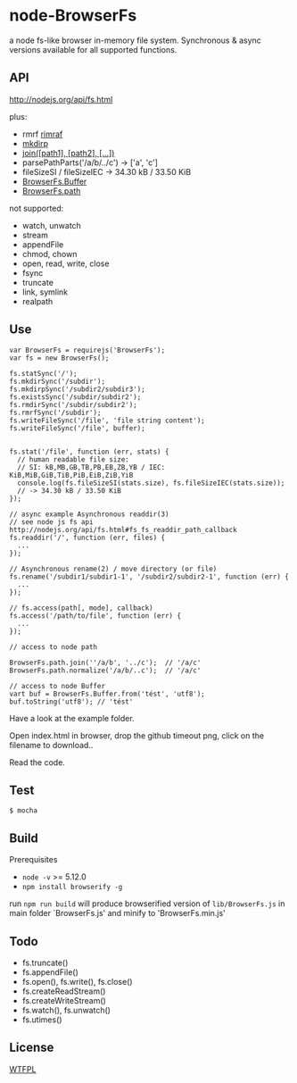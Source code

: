 node-BrowserFs
==============

a node fs-like browser in-memory file system. Synchronous & async versions available for all supported functions.

API
---

http://nodejs.org/api/fs.html

plus:
  * rmrf [rimraf](https://www.npmjs.org/package/rimraf)
  * [mkdirp](https://www.npmjs.org/package/mkdirp)
  * [join([path1], [path2], [...])](http://nodejs.org/api/path.html#path_path_join_path1_path2)
  * parsePathParts('/a/b/../c') -> ['a', 'c']
  * fileSizeSI / fileSizeIEC -> 34.30 kB / 33.50 KiB
  * [BrowserFs.Buffer](https://nodejs.org/docs/latest-v5.x/api/buffer.html)
  * [BrowserFs.path](https://nodejs.org/docs/latest-v5.x/api/path.html)

not supported:
  * watch, unwatch
  * stream
  * appendFile
  * chmod, chown
  * open, read, write, close
  * fsync
  * truncate
  * link, symlink
  * realpath


Use
---
```
var BrowserFs = requirejs('BrowserFs');
var fs = new BrowserFs();

fs.statSync('/');
fs.mkdirSync('/subdir');
fs.mkdirpSync('/subdir2/subdir3');
fs.existsSync('/subdir/subdir2');
fs.rmdirSync('/subdir/subdir2');
fs.rmrfSync('/subdir');
fs.writeFileSync('/file', 'file string content');
fs.writeFileSync('/file', buffer);


fs.stat('/file', function (err, stats) {
  // human readable file size:
  // SI: kB,MB,GB,TB,PB,EB,ZB,YB / IEC: KiB,MiB,GiB,TiB,PiB,EiB,ZiB,YiB
  console.log(fs.fileSizeSI(stats.size), fs.fileSizeIEC(stats.size));
  // -> 34.30 kB / 33.50 KiB
});

// async example Asynchronous readdir(3)
// see node js fs api http://nodejs.org/api/fs.html#fs_fs_readdir_path_callback
fs.readdir('/', function (err, files) {
  ...
});

// Asynchronous rename(2) / move directory (or file)
fs.rename('/subdir1/subdir1-1', '/subdir2/subdir2-1', function (err) {
  ...
});

// fs.access(path[, mode], callback)
fs.access('/path/to/file', function (err) {
  ...
});

// access to node path

BrowserFs.path.join(''/a/b', '../c');  // '/a/c'
BrowserFs.path.normalize('/a/b/..c');  // '/a/c'

// access to node Buffer
vart buf = BrowserFs.Buffer.from('tést', 'utf8'); 
buf.toString('utf8'); // 'tést'

```

Have a look at the example folder.

Open index.html in browser, drop the github timeout png, click on the filename to download..

Read the code.

Test
----

```
$ mocha
```

Build
-----

Prerequisites

+ `node -v` >= 5.12.0
+ `npm install browserify -g`

run `npm run build` will produce browserified version of `lib/BrowserFs.js` in main folder `BrowserFs.js' and minify to 'BrowserFs.min.js'


Todo
----

- fs.truncate()
- fs.appendFile()
- fs.open(), fs.write(), fs.close()
- fs.createReadStream()
- fs.createWriteStream()
- fs.watch(), fs.unwatch()
- fs.utimes()


License
-------
[WTFPL](http://www.wtfpl.net/)
